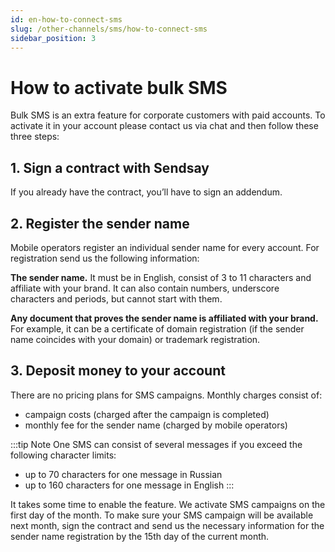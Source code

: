 ```yaml
---
id: en-how-to-connect-sms
slug: /other-channels/sms/how-to-connect-sms
sidebar_position: 3
---
```


# How to activate bulk SMS

Bulk SMS is an extra feature for corporate customers with paid accounts. To activate it in your account please contact us via chat and then follow these three steps:

## 1. Sign a contract with Sendsay

If you already have the contract, you’ll have to sign an addendum.

## 2. Register the sender name

Mobile operators register an individual sender name for every account. For registration send us the following information:

**The sender name.** It must be in English, consist of 3 to 11 characters and affiliate with your brand. It can also contain numbers, underscore characters and periods, but cannot start with them.

**Any document that proves the sender name is affiliated with your brand.** For example, it can be a certificate of domain registration (if the sender name coincides with your domain) or trademark registration.

## 3. Deposit money to your account

There are no pricing plans for SMS campaigns. Monthly charges consist of:

- campaign costs (charged after the campaign is completed)
- monthly fee for the sender name (charged by mobile operators)

:::tip Note
One SMS can consist of several messages if you exceed the following character limits:

- up to 70 characters for one message in Russian
- up to 160 characters for one message in English
  :::

It takes some time to enable the feature. We activate SMS campaigns on the first day of the month. To make sure your SMS campaign will be available next month, sign the contract and send us the necessary information for the sender name registration by the 15th day of the current month.
